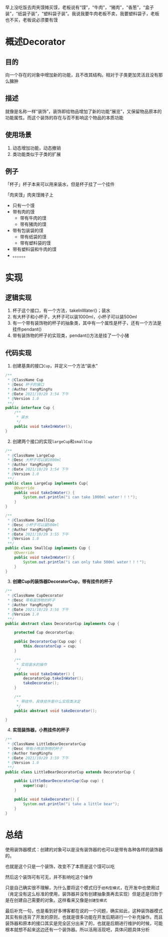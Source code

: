 早上没吃饭去肉夹馍摊买馍，老板说有“馍”，“牛肉”，“猪肉”，“香葱”，“盒子装”，“纸袋子装”，“塑料袋子装”。我说我要牛肉老板不卖，我要塑料袋子，老板也不买，老板说必须要有馍



# 概述Decorator

## 目的

向一个存在的对象中增加新的功能，且不改其结构。相对于子类更加灵活且没有那么臃肿

## 描述

就像是名称一样“装饰”，装饰即给物品增加了新的功能“展览”，又保留物品原本的功能属性。而这个装饰的存在与否不影响这个物品的本质功能

## 使用场景

1. 动态增加功能，动态撤销
2. 类功能类似于子类的扩展

## 例子

「杯子」杯子本来可以用来装水，但是杯子挂了一个挂件

「肉夹馍」肉夹馍摊子上
+ 只有一个馍
+ 带有肉的馍
    + 带有牛肉的馍
    + 带有猪肉的馍
+ 带有包装袋的馍
    + 带有纸袋的馍
    + 带有塑料袋的馍
+ 带有塑料袋和牛肉的馍
+ 。。。。。。

# 实现

## 逻辑实现

1. 杯子这个接口，有一个方法，takeInWater()；装水
2. 有大杯子和小杯子，大杯子可以装1000ml，小杯子可以装500ml
3. 有一个带有装饰物的杯子的抽象类，其中有一个属性是杯子，还有一个方法是挂件pendant()
4. 带有装饰物的杯子的实现类，pendant()方法是挂了一个小猪


## 代码实现

1. 创建基类的接口`Cup`，并定义一个方法“装水”
```java
/**
 * @ClassName Cup
 * @Desc 杯子的接口
 * @Author YangMingYu
 * @Date 2021/10/29 3:54 下午
 * @Version 1.0
 **/
public interface Cup {
    /**
     * 装水
     */
    public void takeInWater();
}

```

2. 创建两个接口的实现`largeCup`和`smallCup`
```java
/**
 * @ClassName LargeCup
 * @Desc 大杯子可以装1000ml
 * @Author YangMingYu
 * @Date 2021/10/29 3:54 下午
 * @Version 1.0
 **/
public class LargeCup implements Cup{
    @Override
    public void takeInWater() {
        System.out.println("i can take 1000ml water！！！");
    }
}

/**
 * @ClassName SmallCup
 * @Desc 小杯子可以装500ml
 * @Author YangMingYu
 * @Date 2021/10/29 3:55 下午
 * @Version 1.0
 **/
public class SmallCup implements Cup {
    @Override
    public void takeInWater() {
        System.out.println("i can only take 500ml water！！！");
    }
}
```

3. **创建Cup的装饰器DecoratorCup，带有挂件的杯子**
```java
/**
 * @ClassName CupDecorator
 * @Desc 带有装饰物的杯子
 * @Author YangMingYu
 * @Date 2021/10/29 3:56 下午
 * @Version 1.0
 **/
public abstract class DecoratorCup implements Cup {

    protected Cup decoratorCup;

    public DecoratorCup(Cup cup) {
        this.decoratorCup = cup;
    }

    /**
     * 实现装水的操作
     */
    public void takeInWater() {
        decoratorCup.takeInWater();
        takeDecorator();
    }

    /**
     * 带挂件，具体挂件是什么实现类决定
     */
    public abstract void takeDecorator();

}
```

4. **实现装饰器，小熊挂件的杯子**
```java
/**
 * @ClassName LittleBearDecoratorCup
 * @Desc 带有小熊装饰物的杯子
 * @Author YangMingYu
 * @Date 2021/10/29 3:59 下午
 * @Version 1.0
 **/
public class LittleBearDecoratorCup extends DecoratorCup {

    public LittleBearDecoratorCup(Cup cup) {
        super(cup);
    }

    public void takeDecorator() {
        System.out.println("i take a little bear");
    }
}

```

# 总结

使用装饰器模式：创建的对象可以是没有装饰器的也可以是带有各种各样的装饰器的。


也就是这个只是一个装饰，改变不了本质是这个馍可以吃

然后这个装饰可有可无，并不影响吃这个操作


只是自己确实很不理解，为什么要将这个模式归于`结构型模式`，在开发中也使用过（肯定没有这么标准的使用，装饰器并没有创建抽象类再去实现）但是还是归咎于是在创建自己需要的对象。这样看来又像是`创建型模式`

最后补充一句，也是看到好多博客都在说的一个问题，确实如此，这种装饰器模式其实有些违背了开发的原则，也就是很多功能在开发后期进行一个补充操作。而且装饰器和原本的接口其实是完全区分出来了的，也就是后期进行维护的时候，可能根本就想不起来这边还有一个装饰器。所以活用活现吧，具体问题具体分析

